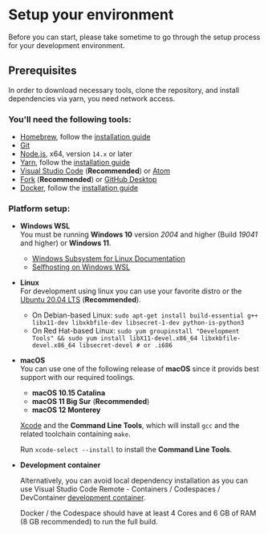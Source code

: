 # Setup your environment

Before you can start, please take sometime to go through the setup process for your development environment.

## Prerequisites

In order to download necessary tools, clone the repository, and install dependencies via yarn, you need network access.

### You'll need the following tools:

- [Homebrew](https://brew.sh/), follow the [installation guide](https://brew.sh/#install)
- [Git](https://git-scm.com/)
- [Node.js](https://nodejs.org/en/), x64, version `14.x` or later
- [Yarn](https://yarnpkg.com/), follow the [installation guide](https://yarnpkg.com/en/docs/install)
- [Visual Studio Code](https://code.visualstudio.com/) (**Recommended**) or [Atom](https://atom.io/)
- [Fork](https://git-fork.com/) (**Recommended**) or [GitHub Desktop](https://desktop.github.com/)
- [Docker](https://www.docker.com/), follow the [installation guide](https://docs.docker.com/get-docker/)


### Platform setup:

- **Windows WSL**  
    You must be running **Windows 10** version *2004* and higher (Build *19041* and higher) or **Windows 11**.  

    - [Windows Subsystem for Linux Documentation](https://docs.microsoft.com/en-us/windows/wsl/)
    - [Selfhosting on Windows WSL](https://github.com/microsoft/vscode/wiki/Selfhosting-on-Windows-WSL)

- **Linux**  
    For development using linux you can use your favorite distro or the [Ubuntu 20.04 LTS](https://ubuntu.com/) (**Recommended**).

    - On Debian-based Linux: `sudo apt-get install build-essential g++ libx11-dev libxkbfile-dev libsecret-1-dev python-is-python3`
    - On Red Hat-based Linux: `sudo yum groupinstall "Development Tools" && sudo yum install libX11-devel.x86_64 libxkbfile-devel.x86_64 libsecret-devel # or .i686`

- **macOS**  
    You can use one of the following release of **macOS** since it provids best support with our required toolings.

    - **macOS 10.15 Catalina**
    - **macOS 11 Big Sur** (**Recommended**)
    - **macOS 12 Monterey**

    [Xcode](https://developer.apple.com/xcode/downloads/) and the **Command Line Tools**, which will install `gcc` and the related toolchain containing `make`.
    
    Run `xcode-select --install` to install the **Command Line Tools**.

- **Development container**

    Alternatively, you can avoid local dependency installation as you can use Visual Studio Code Remote - Containers / Codespaces / DevContainer [development container](https://code.visualstudio.com/docs/remote/containers).

    Docker / the Codespace should have at least 4 Cores and 6 GB of RAM (8 GB recommended) to run the full build.
